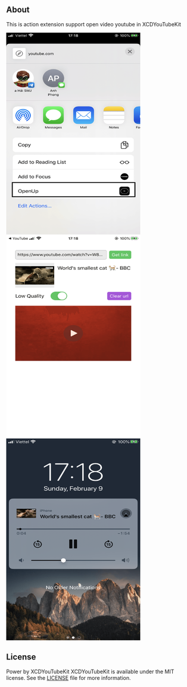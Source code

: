 ## About

This is action extension support open video youtube in XCDYouTubeKit

<img src="Screenshots/img1.png" width="360" height="540">
<img src="Screenshots/img2.png" width="360" height="540">
<img src="Screenshots/img3.png" width="360" height="540">


## License

Power by XCDYouTubeKit
XCDYouTubeKit is available under the MIT license. See the [LICENSE](LICENSE) file for more information.
